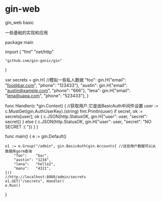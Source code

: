 # gin-web
gin_web basic

一些基础的实现和应用

package main

import (
	"fmt"
	"net/http"

	"github.com/gin-gonic/gin"
)

var secrets = gin.H{ //模拟一些私人数据
	"foo":    gin.H{"email": "foo@bar.com", "phone": "123433"},
	"austin": gin.H{"email": "austin@xample.com", "phone": "666"},
	"lena":   gin.H{"email": "lena@uapa.com", "phone": "523433"},
}

func Handler(c *gin.Context) {
	//获取用户,它是由BasicAuth中间件设置
	user := c.MustGet(gin.AuthUserKey).(string)
	fmt.Println(user)
	if secret, ok := secrets[user]; ok {
		c.JSON(http.StatusOK, gin.H{"user": user, "secret": secret})
	} else {
		c.JSON(http.StatusOK, gin.H{"user": user, "secret": "NO SECRET :( "})
	}
}

func main() {
	e := gin.Default()

	e1 := e.Group("/admin", gin.BasicAuth(gin.Accounts{ //这些用户数据可以从数据库gorm查询
		"foo":    "bar",
		"austin": "1234",
		"lena":   "hello2",
		"manu":   "4321",
	}))
	//http://localhost:8080/admin/secrets
	e1.GET("/secrets", Handler)
	e.Run()
}
